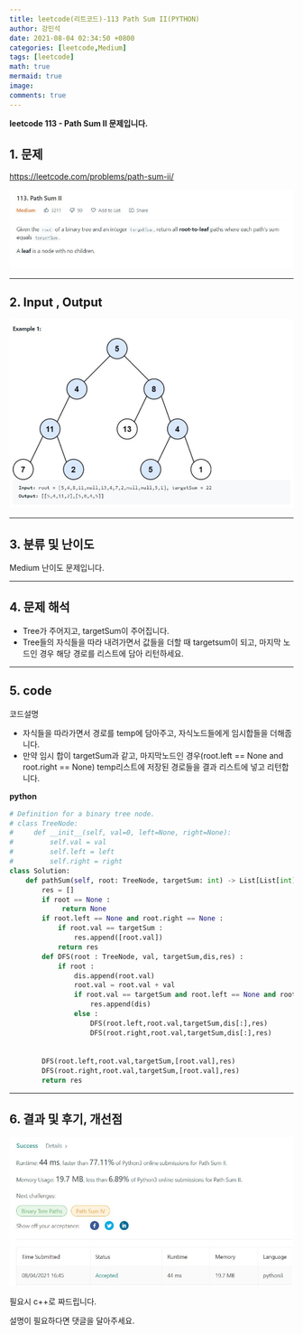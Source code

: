 ```yaml
---
title: leetcode(리트코드)-113 Path Sum II(PYTHON)
author: 강민석
date: 2021-08-04 02:34:50 +0800
categories: [leetcode,Medium]
tags: [leetcode]
math: true
mermaid: true
image: 
comments: true
---
```


**leetcode 113 - Path Sum II  문제입니다.**

## 1. 문제
<https://leetcode.com/problems/path-sum-ii/> 

![](/assets/img/sample/leetcode/113/Problem.JPG)

-----  

## 2. Input , Output

![](/assets/img/sample/leetcode/113/input.JPG)  


-----  

## 3. 분류 및 난이도

Medium 난이도 문제입니다.  


-----  

## 4. 문제 해석

- Tree가 주어지고, targetSum이 주어집니다.
- Tree들의 자식들을 따라 내려가면서 값들을 더할 때 targetsum이 되고, 마지막 노드인 경우 해당 경로를 리스트에 담아 리턴하세요.




-----  

## 5. code  

코드설명
- 자식들을 따라가면서 경로를 temp에 담아주고, 자식노드들에게 임시합들을 더해줍니다. 
- 만약 임시 합이 targetSum과 같고, 마지막노드인 경우(root.left == None and root.right == None) temp리스트에 저장된 경로들을 결과 리스트에 넣고 리턴합니다.



**python**

```python
# Definition for a binary tree node.
# class TreeNode:
#     def __init__(self, val=0, left=None, right=None):
#         self.val = val
#         self.left = left
#         self.right = right
class Solution:
    def pathSum(self, root: TreeNode, targetSum: int) -> List[List[int]]:
        res = []
        if root == None :
             return None
        if root.left == None and root.right == None : 
            if root.val == targetSum : 
                res.append([root.val])    
            return res
        def DFS(root : TreeNode, val, targetSum,dis,res) :
            if root :
                dis.append(root.val)
                root.val = root.val + val
                if root.val == targetSum and root.left == None and root.right ==None: 
                    res.append(dis)
                else : 
                    DFS(root.left,root.val,targetSum,dis[:],res)
                    DFS(root.right,root.val,targetSum,dis[:],res)
        
        
        DFS(root.left,root.val,targetSum,[root.val],res)
        DFS(root.right,root.val,targetSum,[root.val],res)
        return res        
```


-----

## 6. 결과 및 후기, 개선점



![](/assets/img/sample/leetcode/113/result.JPG)  


필요시 c++로 짜드립니다.

설명이 필요하다면 댓글을 달아주세요.


